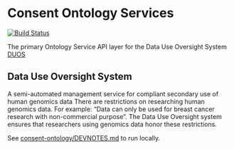 # Consent Ontology Services

[![Build Status](https://travis-ci.org/DataBiosphere/consent-ontology.svg?branch=develop)](https://travis-ci.org/DataBiosphere/consent-ontology)

The primary Ontology Service API layer for the Data Use Oversight System [DUOS](https://github.com/broadinstitute/consent-ui)

## Data Use Oversight System

A semi-automated management service for compliant secondary use of human genomics data
There are restrictions on researching human genomics data. For example: “Data can only be used for breast cancer research with non-commercial purpose”.
The Data Use Oversight system ensures that researchers using genomics data honor these restrictions.

See [consent-ontology/DEVNOTES.md](DEVNOTES.md) to run locally.
